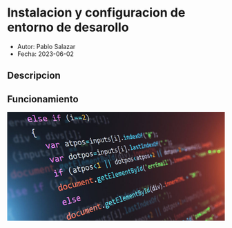 # Instalacion y configuracion de entorno de desarollo 

- Autor: Pablo Salazar
- Fecha: 2023-06-02 

## Descripcion 

## Funcionamiento 

![](img/programacion.jpg)

